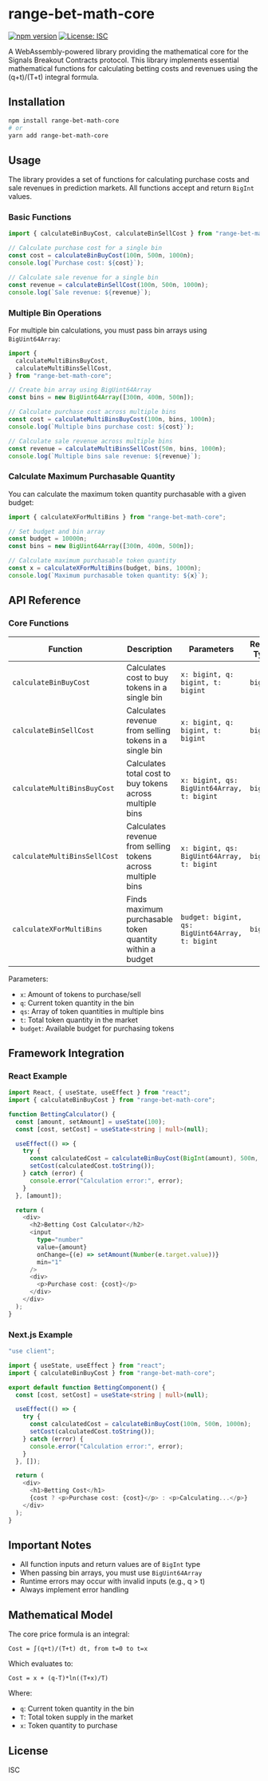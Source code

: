 # range-bet-math-core

[![npm version](https://img.shields.io/npm/v/range-bet-math-core.svg)](https://www.npmjs.com/package/range-bet-math-core)
[![License: ISC](https://img.shields.io/badge/License-ISC-blue.svg)](https://opensource.org/licenses/ISC)

A WebAssembly-powered library providing the mathematical core for the Signals Breakout Contracts protocol. This library implements essential mathematical functions for calculating betting costs and revenues using the (q+t)/(T+t) integral formula.

## Installation

```bash
npm install range-bet-math-core
# or
yarn add range-bet-math-core
```

## Usage

The library provides a set of functions for calculating purchase costs and sale revenues in prediction markets. All functions accept and return `BigInt` values.

### Basic Functions

```typescript
import { calculateBinBuyCost, calculateBinSellCost } from "range-bet-math-core";

// Calculate purchase cost for a single bin
const cost = calculateBinBuyCost(100n, 500n, 1000n);
console.log(`Purchase cost: ${cost}`);

// Calculate sale revenue for a single bin
const revenue = calculateBinSellCost(100n, 500n, 1000n);
console.log(`Sale revenue: ${revenue}`);
```

### Multiple Bin Operations

For multiple bin calculations, you must pass bin arrays using `BigUint64Array`:

```typescript
import {
  calculateMultiBinsBuyCost,
  calculateMultiBinsSellCost,
} from "range-bet-math-core";

// Create bin array using BigUint64Array
const bins = new BigUint64Array([300n, 400n, 500n]);

// Calculate purchase cost across multiple bins
const cost = calculateMultiBinsBuyCost(100n, bins, 1000n);
console.log(`Multiple bins purchase cost: ${cost}`);

// Calculate sale revenue across multiple bins
const revenue = calculateMultiBinsSellCost(50n, bins, 1000n);
console.log(`Multiple bins sale revenue: ${revenue}`);
```

### Calculate Maximum Purchasable Quantity

You can calculate the maximum token quantity purchasable with a given budget:

```typescript
import { calculateXForMultiBins } from "range-bet-math-core";

// Set budget and bin array
const budget = 10000n;
const bins = new BigUint64Array([300n, 400n, 500n]);

// Calculate maximum purchasable token quantity
const x = calculateXForMultiBins(budget, bins, 1000n);
console.log(`Maximum purchasable token quantity: ${x}`);
```

## API Reference

### Core Functions

| Function                     | Description                                                 | Parameters                                      | Return Type |
| ---------------------------- | ----------------------------------------------------------- | ----------------------------------------------- | ----------- |
| `calculateBinBuyCost`        | Calculates cost to buy tokens in a single bin               | `x: bigint, q: bigint, t: bigint`               | `bigint`    |
| `calculateBinSellCost`       | Calculates revenue from selling tokens in a single bin      | `x: bigint, q: bigint, t: bigint`               | `bigint`    |
| `calculateMultiBinsBuyCost`  | Calculates total cost to buy tokens across multiple bins    | `x: bigint, qs: BigUint64Array, t: bigint`      | `bigint`    |
| `calculateMultiBinsSellCost` | Calculates revenue from selling tokens across multiple bins | `x: bigint, qs: BigUint64Array, t: bigint`      | `bigint`    |
| `calculateXForMultiBins`     | Finds maximum purchasable token quantity within a budget    | `budget: bigint, qs: BigUint64Array, t: bigint` | `bigint`    |

Parameters:

- `x`: Amount of tokens to purchase/sell
- `q`: Current token quantity in the bin
- `qs`: Array of token quantities in multiple bins
- `t`: Total token quantity in the market
- `budget`: Available budget for purchasing tokens

## Framework Integration

### React Example

```typescript
import React, { useState, useEffect } from "react";
import { calculateBinBuyCost } from "range-bet-math-core";

function BettingCalculator() {
  const [amount, setAmount] = useState(100);
  const [cost, setCost] = useState<string | null>(null);

  useEffect(() => {
    try {
      const calculatedCost = calculateBinBuyCost(BigInt(amount), 500n, 1000n);
      setCost(calculatedCost.toString());
    } catch (error) {
      console.error("Calculation error:", error);
    }
  }, [amount]);

  return (
    <div>
      <h2>Betting Cost Calculator</h2>
      <input
        type="number"
        value={amount}
        onChange={(e) => setAmount(Number(e.target.value))}
        min="1"
      />
      <div>
        <p>Purchase cost: {cost}</p>
      </div>
    </div>
  );
}
```

### Next.js Example

```typescript
"use client";

import { useState, useEffect } from "react";
import { calculateBinBuyCost } from "range-bet-math-core";

export default function BettingComponent() {
  const [cost, setCost] = useState<string | null>(null);

  useEffect(() => {
    try {
      const calculatedCost = calculateBinBuyCost(100n, 500n, 1000n);
      setCost(calculatedCost.toString());
    } catch (error) {
      console.error("Calculation error:", error);
    }
  }, []);

  return (
    <div>
      <h1>Betting Cost</h1>
      {cost ? <p>Purchase cost: {cost}</p> : <p>Calculating...</p>}
    </div>
  );
}
```

## Important Notes

- All function inputs and return values are of `BigInt` type
- When passing bin arrays, you must use `BigUint64Array`
- Runtime errors may occur with invalid inputs (e.g., q > t)
- Always implement error handling

## Mathematical Model

The core price formula is an integral:

```
Cost = ∫(q+t)/(T+t) dt, from t=0 to t=x
```

Which evaluates to:

```
Cost = x + (q-T)*ln((T+x)/T)
```

Where:

- `q`: Current token quantity in the bin
- `T`: Total token supply in the market
- `x`: Token quantity to purchase

## License

ISC

